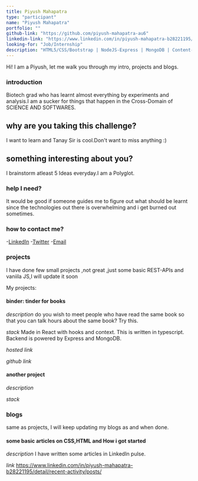 ```yaml
---
title: Piyush Mahapatra
type: "participant"
name: "Piyush Mahapatra"
portfolio: ""
github-link: "https://github.com/piyush-mahapatra-au6"
linkedin-link: "https://www.linkedin.com/in/piyush-mahapatra-b28221195/"
looking-for: "Job/Internship"
description: "HTML5/CSS/Bootstrap | NodeJS-Express | MongoDB | Content-Writer"
---
```


Hi! I am a Piyush, let me walk you through my intro, projects and blogs.

### introduction

Biotech grad who has learnt almost everything by experiments and analysis.I am a sucker for things that happen in the Cross-Domain of SCIENCE AND SOFTWARES.

## why are you taking this challenge?

I want to learn and Tanay Sir is cool.Don't want to miss anything :)

## something interesting about you?

I brainstorm atleast 5 Ideas everyday.I am a Polyglot.


### help I need?

It would be good if someone guides me to figure out what should be learnt since the technologies out there is overwhelming and i get burned out sometimes.

### how to contact me?

-[LinkedIn](https://www.linkedin.com/in/piyush-mahapatra-b28221195/)
-[Twitter](https://twitter.com/Siachenkasher)
-[Email](mailto:piyushmahapatra001@gmail.com)

### projects

I have done few small projects ,not great ,just some basic REST-APIs and vaniila JS,I will update it soon

My projects:

#### binder: tinder for books

_description_ do you wish to meet people who have read the same book so that you can talk hours about the same book? Try this.

_stack_ Made in React with hooks and context. This is written in typescript. Backend is powered by Express and MongoDB.

_hosted link_ 

_github link_ 

#### another project

_description_

_stack_

### blogs

same as projects, I will keep updating my blogs as and when done.

#### some basic articles on CSS,HTML and How i got started

_description_ I have written some articles in LinkedIn pulse.

_link_ https://www.linkedin.com/in/piyush-mahapatra-b28221195/detail/recent-activity/posts/
